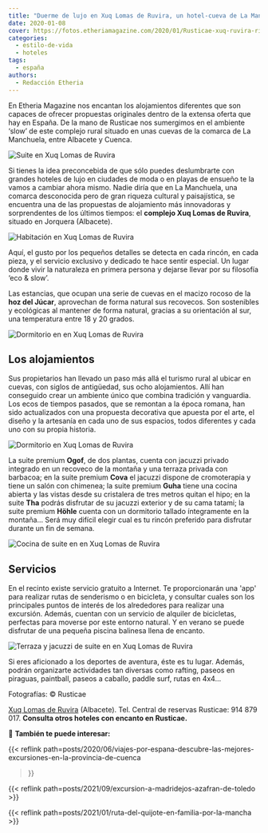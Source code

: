 ```yaml
---
title: "Duerme de lujo en Xuq Lomas de Ruvira, un hotel-cueva de La Manchuela"
date: 2020-01-08
cover: https://fotos.etheriamagazine.com/2020/01/Rusticae-xuq-ruvira-rincon.jpg
categories: 
  - estilo-de-vida
  - hoteles
tags: 
  - españa
authors: 
  - Redacción Etheria
---
```


En Etheria Magazine nos encantan los alojamientos diferentes que son capaces de ofrecer 
propuestas originales dentro de la extensa oferta que hay en España. De la mano de 
Rusticae nos sumergimos en el ambiente ‘slow’ de este complejo rural situado en unas 
cuevas de la comarca de La Manchuela, entre Albacete y Cuenca. 

![Suite en Xuq Lomas de Ruvira](https://fotos.etheriamagazine.com/2020/01/rusticae-xuq-ruvira-ogof.jpg "Salón de la suite Ogof.")

Si tienes la idea preconcebida de que sólo puedes deslumbrarte con grandes hoteles de 
lujo en ciudades de moda o en playas de ensueño te la vamos a cambiar ahora mismo. Nadie 
diría que en La Manchuela, una comarca desconocida pero de gran riqueza cultural y 
paisajística, se encuentra una de las propuestas de alojamiento más innovadoras y 
sorprendentes de los últimos tiempos: el **complejo Xuq Lomas de Ruvira**, situado en 
Jorquera (Albacete). 

![Habitación en Xuq Lomas de Ruvira](https://fotos.etheriamagazine.com/2020/01/rusticae-xuq-ruvira-detalle-tha.jpg "Detalle de decoración de la suite Tha.")

Aquí, el gusto por los pequeños detalles se detecta en cada rincón, en cada pieza, y el 
servicio exclusivo y dedicado te hace sentir especial. Un lugar donde vivir la 
naturaleza en primera persona y dejarse llevar por su filosofía ‘eco & slow’. 

Las estancias, que ocupan una serie de cuevas en el macizo rocoso de la **hoz del 
Júcar**, aprovechan de forma natural sus recovecos. Son sostenibles y ecológicas al 
mantener de forma natural, gracias a su orientación al sur, una temperatura entre 18 y 
20 grados. 

![Dormitorio en  en Xuq Lomas de Ruvira](https://fotos.etheriamagazine.com/2020/01/rusticae-xuq-ruvira-dormitorio.jpg "Dormitorio de la suite Ogof.")

## Los alojamientos

Sus propietarios han llevado un paso más allá el turismo rural al ubicar en cuevas, con 
siglos de antigüedad, sus ocho alojamientos. Allí han conseguido crear un ambiente único 
que combina tradición y vanguardia. Los ecos de tiempos pasados, que se remontan a la 
época romana, han sido actualizados con una propuesta decorativa que apuesta por el 
arte, el diseño y la artesanía en cada uno de sus espacios, todos diferentes y cada uno 
con su propia historia. 

![Dormitorio en Xuq Lomas de Ruvira](https://fotos.etheriamagazine.com/2020/01/rusticae-xuq-rovira-coba.jpg "Dormitorio de la suite Coba.")

La suite premium **Ogof**, de dos plantas, cuenta con jacuzzi privado integrado en un 
recoveco de la montaña y una terraza privada con barbacoa; en la suite premium **Cova** 
el jacuzzi dispone de cromoterapia y tiene un salón con chimenea; la suite premium 
**Guha** tiene una cocina abierta y las vistas desde su cristalera de tres metros quitan 
el hipo; en la suite **Tha** podrás disfrutar de su jacuzzi exterior y de su cama 
tatami; la suite premium **Höhle** cuenta con un dormitorio tallado íntegramente en la 
montaña… Será muy difícil elegir cual es tu rincón preferido para disfrutar durante un 
fin de semana. 

![Cocina de suite en  en Xuq Lomas de Ruvira](https://fotos.etheriamagazine.com/2020/01/rusticae-xuq-ruvira-hohgle.jpg "Cocina de la suite Höhle.")

## Servicios

En el recinto existe servicio gratuito a Internet. Te proporcionarán una 'app' para 
realizar rutas de senderismo o en bicicleta, y consultar cuales son los principales 
puntos de interés de los alrededores para realizar una excursión. Además, cuentan con un 
servicio de alquiler de bicicletas, perfectas para moverse por este entorno natural. Y 
en verano se puede disfrutar de una pequeña piscina balinesa llena de encanto. 

![Terraza y jacuzzi de suite en  en Xuq Lomas de Ruvira](https://fotos.etheriamagazine.com/2020/01/rusticae-xuq-ruvira-jacuzzi-tha.jpg "Jacuzzi exterior de la suite Tha.")

Si eres aficionado a los deportes de aventura, éste es tu lugar. Además, podrán 
organizarte actividades tan diversas como rafting, paseos en piraguas, paintball, paseos 
a caballo, paddle surf, rutas en 4x4… 

Fotografías: © Rusticae 

[Xuq Lomas de Ruvira](https://www.rusticae.es/hotel/xuq-lomas-de-ruvira-10745) 
(Albacete). Tel. Central de reservas Rusticae: 914 879 017. **Consulta otros hoteles con 
encanto en Rusticae.** 

📌 **También te puede interesar:** 

{{< reflink 
path=posts/2020/06/viajes-por-espana-descubre-las-mejores-excursiones-en-la-provincia-de-cuenca 
>}} 

{{< reflink path=posts/2021/09/excursion-a-madridejos-azafran-de-toledo >}} 

{{< reflink path=posts/2021/01/ruta-del-quijote-en-familia-por-la-mancha >}}
